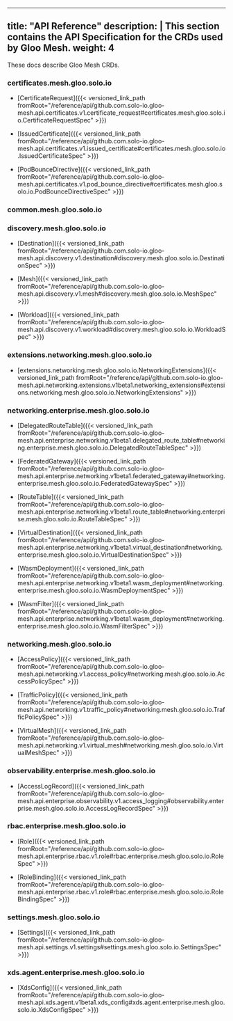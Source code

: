
---
title: "API Reference"
description: |
  This section contains the API Specification for the CRDs used by Gloo Mesh.
weight: 4
---

These docs describe Gloo Mesh CRDs.



### certificates.mesh.gloo.solo.io

  - [CertificateRequest]({{< versioned_link_path fromRoot="/reference/api/github.com.solo-io.gloo-mesh.api.certificates.v1.certificate_request#certificates.mesh.gloo.solo.io.CertificateRequestSpec" >}})

  - [IssuedCertificate]({{< versioned_link_path fromRoot="/reference/api/github.com.solo-io.gloo-mesh.api.certificates.v1.issued_certificate#certificates.mesh.gloo.solo.io.IssuedCertificateSpec" >}})

  - [PodBounceDirective]({{< versioned_link_path fromRoot="/reference/api/github.com.solo-io.gloo-mesh.api.certificates.v1.pod_bounce_directive#certificates.mesh.gloo.solo.io.PodBounceDirectiveSpec" >}})



### common.mesh.gloo.solo.io



### discovery.mesh.gloo.solo.io

  - [Destination]({{< versioned_link_path fromRoot="/reference/api/github.com.solo-io.gloo-mesh.api.discovery.v1.destination#discovery.mesh.gloo.solo.io.DestinationSpec" >}})

  - [Mesh]({{< versioned_link_path fromRoot="/reference/api/github.com.solo-io.gloo-mesh.api.discovery.v1.mesh#discovery.mesh.gloo.solo.io.MeshSpec" >}})

  - [Workload]({{< versioned_link_path fromRoot="/reference/api/github.com.solo-io.gloo-mesh.api.discovery.v1.workload#discovery.mesh.gloo.solo.io.WorkloadSpec" >}})



### extensions.networking.mesh.gloo.solo.io

  - [extensions.networking.mesh.gloo.solo.io.NetworkingExtensions]({{< versioned_link_path fromRoot="/reference/api/github.com.solo-io.gloo-mesh.api.networking.extensions.v1beta1.networking_extensions#extensions.networking.mesh.gloo.solo.io.NetworkingExtensions" >}})



### networking.enterprise.mesh.gloo.solo.io

  - [DelegatedRouteTable]({{< versioned_link_path fromRoot="/reference/api/github.com.solo-io.gloo-mesh.api.enterprise.networking.v1beta1.delegated_route_table#networking.enterprise.mesh.gloo.solo.io.DelegatedRouteTableSpec" >}})

  - [FederatedGateway]({{< versioned_link_path fromRoot="/reference/api/github.com.solo-io.gloo-mesh.api.enterprise.networking.v1beta1.federated_gateway#networking.enterprise.mesh.gloo.solo.io.FederatedGatewaySpec" >}})

  - [RouteTable]({{< versioned_link_path fromRoot="/reference/api/github.com.solo-io.gloo-mesh.api.enterprise.networking.v1beta1.route_table#networking.enterprise.mesh.gloo.solo.io.RouteTableSpec" >}})

  - [VirtualDestination]({{< versioned_link_path fromRoot="/reference/api/github.com.solo-io.gloo-mesh.api.enterprise.networking.v1beta1.virtual_destination#networking.enterprise.mesh.gloo.solo.io.VirtualDestinationSpec" >}})

  - [WasmDeployment]({{< versioned_link_path fromRoot="/reference/api/github.com.solo-io.gloo-mesh.api.enterprise.networking.v1beta1.wasm_deployment#networking.enterprise.mesh.gloo.solo.io.WasmDeploymentSpec" >}})

  - [WasmFilter]({{< versioned_link_path fromRoot="/reference/api/github.com.solo-io.gloo-mesh.api.enterprise.networking.v1beta1.wasm_deployment#networking.enterprise.mesh.gloo.solo.io.WasmFilterSpec" >}})



### networking.mesh.gloo.solo.io

  - [AccessPolicy]({{< versioned_link_path fromRoot="/reference/api/github.com.solo-io.gloo-mesh.api.networking.v1.access_policy#networking.mesh.gloo.solo.io.AccessPolicySpec" >}})

  - [TrafficPolicy]({{< versioned_link_path fromRoot="/reference/api/github.com.solo-io.gloo-mesh.api.networking.v1.traffic_policy#networking.mesh.gloo.solo.io.TrafficPolicySpec" >}})

  - [VirtualMesh]({{< versioned_link_path fromRoot="/reference/api/github.com.solo-io.gloo-mesh.api.networking.v1.virtual_mesh#networking.mesh.gloo.solo.io.VirtualMeshSpec" >}})



### observability.enterprise.mesh.gloo.solo.io

  - [AccessLogRecord]({{< versioned_link_path fromRoot="/reference/api/github.com.solo-io.gloo-mesh.api.enterprise.observability.v1.access_logging#observability.enterprise.mesh.gloo.solo.io.AccessLogRecordSpec" >}})



### rbac.enterprise.mesh.gloo.solo.io

  - [Role]({{< versioned_link_path fromRoot="/reference/api/github.com.solo-io.gloo-mesh.api.enterprise.rbac.v1.role#rbac.enterprise.mesh.gloo.solo.io.RoleSpec" >}})

  - [RoleBinding]({{< versioned_link_path fromRoot="/reference/api/github.com.solo-io.gloo-mesh.api.enterprise.rbac.v1.role#rbac.enterprise.mesh.gloo.solo.io.RoleBindingSpec" >}})



### settings.mesh.gloo.solo.io

  - [Settings]({{< versioned_link_path fromRoot="/reference/api/github.com.solo-io.gloo-mesh.api.settings.v1.settings#settings.mesh.gloo.solo.io.SettingsSpec" >}})



### xds.agent.enterprise.mesh.gloo.solo.io

  - [XdsConfig]({{< versioned_link_path fromRoot="/reference/api/github.com.solo-io.gloo-mesh.api.xds.agent.v1beta1.xds_config#xds.agent.enterprise.mesh.gloo.solo.io.XdsConfigSpec" >}})


